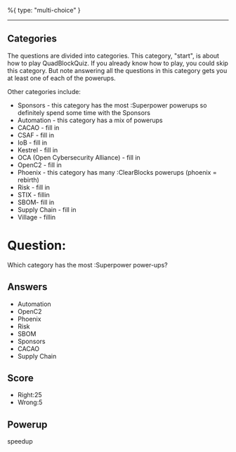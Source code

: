 %{
 type: "multi-choice"
}

---
## Categories

The questions are divided into categories.
This category, "start", is about how to play QuadBlockQuiz.
If you already know how to play, you could skip this category.
But note answering all the questions in this category
gets you at least one of each of the powerups.

Other categories include:
- Sponsors - this category has the most :Superpower powerups so definitely spend some time with the Sponsors
- Automation - this category has a mix of powerups
- CACAO - fill in
- CSAF - fill in
- IoB - fill in
- Kestrel - fill in
- OCA (Open Cybersecurity Alliance) - fill in
- OpenC2 - fill in
- Phoenix - this category has many :ClearBlocks powerups (phoenix = rebirth)
- Risk - fill in
- STIX - fillin
- SBOM- fill in
- Supply Chain - fill in
- Village - fillin

# Question:
Which category has the most :Superpower power-ups?

## Answers
- Automation
- OpenC2
- Phoenix
- Risk
- SBOM
- Sponsors
- CACAO
- Supply Chain

## Score
- Right:25
- Wrong:5

## Powerup
speedup
